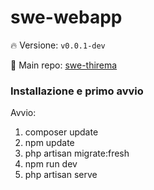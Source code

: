 # swe-webapp

:fire: Versione: `v0.0.1-dev` 

:pushpin: Main repo: [swe-thirema](https://github.com/Maxelweb/swe-thirema)

### Installazione e primo avvio

Avvio:

1. composer update
2. npm update
3. php artisan migrate:fresh
4. npm run dev
5. php artisan serve
